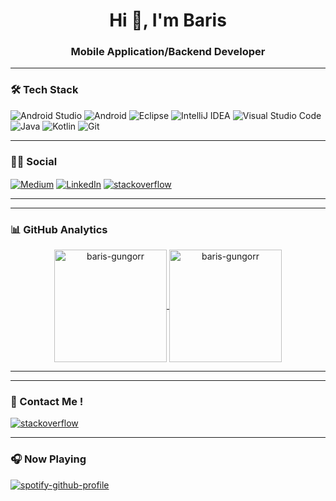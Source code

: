 <h1 align="center">Hi 👋, I'm Baris</h1>
<h3 align="center">Mobile Application/Backend Developer</h3>

<hr class="dotted">

### 🛠 Tech Stack
![Android Studio](https://img.shields.io/badge/Android%20Studio-3DDC84.svg?style=for-the-badge&logo=android-studio&logoColor=white)
![Android](https://img.shields.io/badge/Android-3DDC84?style=for-the-badge&logo=android&logoColor=white)
![Eclipse](https://img.shields.io/badge/Eclipse-FE7A16.svg?style=for-the-badge&logo=Eclipse&logoColor=white)
![IntelliJ IDEA](https://img.shields.io/badge/IntelliJIDEA-000000.svg?style=for-the-badge&logo=intellij-idea&logoColor=white)
![Visual Studio Code](https://img.shields.io/badge/-Visual%20Studio%20Code-05122A?style=for-the-badge&logo=visual-studio-code&logoColor=007ACC)&nbsp;
![Java](https://img.shields.io/badge/java-%23ED8B00.svg?style=for-the-badge&logo=java&logoColor=white)
![Kotlin](https://img.shields.io/badge/kotlin-%237F52FF.svg?style=for-the-badge&logo=kotlin&logoColor=white)
![Git](https://img.shields.io/badge/-Git-05122A?style=for-the-badge&logo=git)&nbsp;


<hr class="dotted">

### 🤝🏻 Social

<div>
<a href="https://medium.com/@baris-gungorr" target="blank"><img align="center" src="https://img.shields.io/badge/Medium-12100E?style=for-the-badge&logo=medium&logoColor=white" alt="Medium" /></a>
 <a href="https://www.linkedin.com/in/baris-gungorr/" target="blank"><img align="center" src="https://img.shields.io/badge/LinkedIn-0077B5?style=for-the-badge&logo=linkedin&logoColor=white" alt="LinkedIn" /></a>
<a href="https://stackoverflow.com/users/20486922/bar%c4%b1%c5%9f-g%c3%bcng%c3%b6r" target="blank"><img align="center" src="https://img.shields.io/badge/Stack_Overflow-FE7A16?style=for-the-badge&logo=stack-overflow&logoColor=white" alt="stackoverflow"/></a>
</div>



<hr class="dotted">



<hr class="dotted">

### 📊 GitHub Analytics  
<p align="center">
<a href="https://github.com/baris-gungorr">
  <img height="180em" align="center" src="https://github-readme-stats.vercel.app/api?username=baris-gungorr&show_icons=true&locale=en&theme=algolia&include_all_commits=true&count_private=true" alt="baris-gungorr"/>
  <img height="180em" align="center" src="https://github-readme-stats.vercel.app/api/top-langs?username=baris-gungorr&show_icons=true&locale=en&layout=compact&langs_count=8&theme=algolia" alt="baris-gungorr"/>
</a>
</p>

<hr class="dotted">



<hr class="dotted">

### 📩 Contact Me ! 

<a href="mailto:gungorbaris41@gmail.com" target="blank"><img align="center" src="https://img.shields.io/badge/Gmail-D14836?style=for-the-badge&logo=gmail&logoColor=white" alt="stackoverflow" /></a>

<hr class="dotted">

### 🎧 Now Playing

[![spotify-github-profile](https://spotify-github-profile.vercel.app/api/view?uid=gungorbaris41&cover_image=true&theme=default&show_offline=false&background_color=121212&interchange=false)](https://github.com/kittinan/spotify-github-profile)


